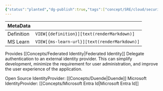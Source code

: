 ```yaml
---
{"status":"planted","dg-publish":true,"tags":["concept/SRE/cloud/security"],"creation_date":"2024-05-04 19:06","definition":"Federated Identity allows authorized users to access multiple applications and domains using a single set of credentials. It links a user’s identity across multiple identity management systems so they can access different applications securely and efficiently.","ms-learn-url":"https://learn.microsoft.com/en-us/azure/architecture/patterns/federated-identity","url":"undefined","permalink":"/concepts/federated-identity-providers/","dgPassFrontmatter":true}
---
```



| MetaData   |                                              |
| ---------- | -------------------------------------------- |
| Definition | `VIEW[{definition}][text(renderMarkdown)]`   |
| MS Learn   | `VIEW[{ms-learn-url}][text(renderMarkdown)]` |


Provides [[Concepts/Federated Identity\|Federated Identity]]
Delegate authentication to an external identity provider. This can simplify development, minimize the requirement for user administration, and improve the user experience of the application.


Open Source IdentityProvider:  [[Concepts/Duende\|Duende]]
Microsoft IdentityProvider: [[Concepts/Microsoft Entra Id\|Microsoft Entra Id]]
